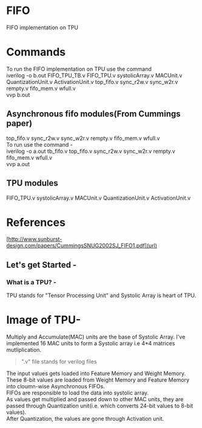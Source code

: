 # FIFO
 FIFO implementation on TPU
# Commands
To run the FIFO implementation on TPU use the command <br />
iverilog -o b.out FIFO_TPU_TB.v FIFO_TPU.v systolicArray.v MACUnit.v QuantizationUnit.v ActivationUnit.v top_fifo.v sync_r2w.v sync_w2r.v rempty.v fifo_mem.v wfull.v<br />
vvp b.out
## Asynchronous fifo modules(From Cummings paper)
top_fifo.v sync_r2w.v sync_w2r.v rempty.v fifo_mem.v wfull.v <br />
To run use the command - <br />
iverilog -o a.out tb_fifo.v top_fifo.v sync_r2w.v sync_w2r.v rempty.v fifo_mem.v wfull.v <br />
vvp a.out<br />
## TPU modules
FIFO_TPU.v systolicArray.v MACUnit.v QuantizationUnit.v ActivationUnit.v
# References
[http://www.sunburst-design.com/papers/CummingsSNUG2002SJ_FIFO1.pdf](url)
## Let's get Started -
### What is a TPU? -
TPU stands for "Tensor Processing Unit" and Systolic Array is heart of TPU. 
# Image of TPU-
Multiply and Accumulate(MAC) units are the base of Systolic Array. I've implemented 16 MAC units to form a Systolic array i.e 4*4 matrices mutliplication. 
>".v" file stands for verilog files

The input values gets loaded into Feature Memory and Weight Memory. <br/>
These 8-bit values are loaded from Weight Memory and Feature Memory into cloumn-wise Asynchronous FIFOs. <br/>
FIFOs are responsible to load the data into systolic array. <br/>
As values get multiplied and passed down to other MAC units, they are passed through Quantization unit(i.e. which converts 24-bit values to 8-bit values).<br/>
After Quantization, the values are gone through Activation unit.
